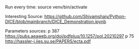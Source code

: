 Run every time: source venv/bin/activate

Interesting Source: https://github.com/Shivamshaiv/Python-DICE/blob/mainbranch/DICE_Demonstration.ipynb

Parameters sources:
p 387 https://pubs.aeaweb.org/doi/pdfplus/10.1257/pol.20210297
p  75 http://hassler-j.iies.su.se/PAPERS/ecta.pdf